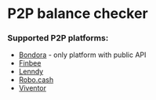 # P2P balance checker



### Supported P2P platforms:
- [Bondora](https://www.bondora.com/) - only platform with public API
- [Finbee](https://p2p.finbee.lt/)
- [Lenndy](https://lenndy.com)
- [Robo.cash](https://robo.cash)
- [Viventor](https://www.viventor.com/)